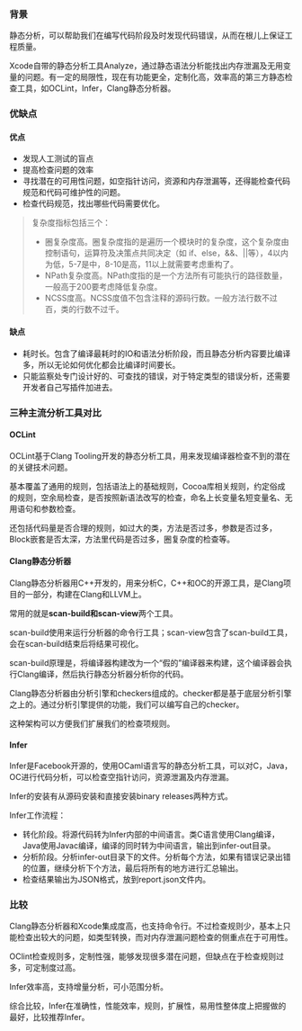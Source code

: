 ### 背景

静态分析，可以帮助我们在编写代码阶段及时发现代码错误，从而在根儿上保证工程质量。

Xcode自带的静态分析工具Analyze，通过静态语法分析能找出内存泄漏及无用变量的问题。有一定的局限性，现在有功能更全，定制化高，效率高的第三方静态检查工具，如OCLint，Infer，Clang静态分析器。

### 优缺点

#### 优点

- 发现人工测试的盲点
- 提高检查问题的效率
- 寻找潜在的可用性问题，如空指针访问，资源和内存泄漏等，还得能检查代码规范和代码可维护性的问题。
- 检查代码规范，找出哪些代码需要优化。

> 复杂度指标包括三个：
>
> - 圈复杂度高。圈复杂度指的是遍历一个模块时的复杂度，这个复杂度由控制语句，运算符及决策点共同决定（如 if、else，&&、||等），4以内为低，5-7是中，8-10是高，11以上就需要考虑重构了。
> - NPath复杂度高。NPath度指的是一个方法所有可能执行的路径数量，一般高于200要考虑降低复杂度。
> - NCSS度高。NCSS度值不包含注释的源码行数。一般方法行数不过百，类的行数不过千。

#### 缺点

- 耗时长。包含了编译最耗时的IO和语法分析阶段，而且静态分析内容要比编译多，所以无论如何优化都会比编译时间要长。
- 只能监察处专门设计好的、可查找的错误，对于特定类型的错误分析，还需要开发者自己写插件加进去。

### 三种主流分析工具对比

#### OCLint

OCLint基于Clang Tooling开发的静态分析工具，用来发现编译器检查不到的潜在的关键技术问题。

基本覆盖了通用的规则，包括语法上的基础规则，Cocoa库相关规则，约定俗成的规则，空余局检查，是否按照新语法改写的检查，命名上长变量名短变量名、无用语句和参数检查。

还包括代码量是否合理的规则，如过大的类，方法是否过多，参数是否过多，Block嵌套是否太深，方法里代码是否过多，圈复杂度的检查等。

#### Clang静态分析器

Clang静态分析器用C++开发的，用来分析C，C++和OC的开源工具，是Clang项目的一部分，构建在Clang和LLVM上。

常用的就是**scan-build和scan-view**两个工具。

scan-build使用来运行分析器的命令行工具；scan-view包含了scan-build工具，会在scan-build结束后将结果可视化。

scan-build原理是，将编译器构建改为一个“假的”编译器来构建，这个编译器会执行Clang编译，然后执行静态分析器分析你的代码。

Clang静态分析器由分析引擎和checkers组成的。checker都是基于底层分析引擎之上的。通过分析引擎提供的功能，我们可以编写自己的checker。

这种架构可以方便我们扩展我们的检查项规则。

#### Infer

Infer是Facebook开源的，使用OCaml语言写的静态分析工具，可以对C，Java，OC进行代码分析，可以检查空指针访问，资源泄漏及内存泄漏。

Infer的安装有从源码安装和直接安装binary releases两种方式。

Infer工作流程：

- 转化阶段。将源代码转为Infer内部的中间语言。类C语言使用Clang编译，Java使用Javac编译，编译的同时转为中间语言，输出到infer-out目录。
- 分析阶段。分析infer-out目录下的文件。分析每个方法，如果有错误记录出错的位置，继续分析下个方法，最后将所有的地方进行汇总输出。
- 检查结果输出为JSON格式，放到report.json文件内。

### 比较

Clang静态分析器和Xcode集成度高，也支持命令行。不过检查规则少，基本上只能检查出较大的问题，如类型转换，而对内存泄漏问题检查的侧重点在于可用性。

OClint检查规则多，定制性强，能够发现很多潜在问题，但缺点在于检查规则过多，可定制度过高。

Infer效率高，支持增量分析，可小范围分析。

综合比较，Infer在准确性，性能效率，规则，扩展性，易用性整体度上把握做的最好，比较推荐Infer。

